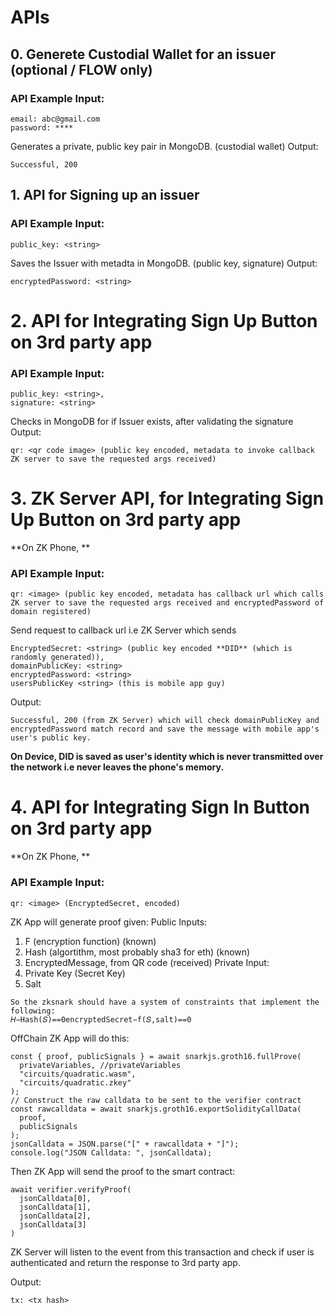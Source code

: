 # APIs

## 0. Generete Custodial Wallet for an issuer (optional / FLOW only)
### API Example Input:
```
email: abc@gmail.com
password: ****
```
Generates a private, public key pair in MongoDB. (custodial wallet)
Output:
```
Successful, 200
```

## 1. API for Signing up an issuer
###  API Example Input:
```
public_key: <string>
```
Saves the Issuer with metadta in MongoDB. (public key, signature)
Output:
```
encryptedPassword: <string>
```

# 2. API for Integrating Sign Up Button on 3rd party app
### API Example Input:
```
public_key: <string>,
signature: <string>
```
Checks in MongoDB for if Issuer exists, after validating the signature
Output:
```
qr: <qr code image> (public key encoded, metadata to invoke callback ZK server to save the requested args received) 
```

# 3. ZK Server API, for Integrating Sign Up Button on 3rd party app

**On ZK Phone, **
### API Example Input:
```
qr: <image> (public key encoded, metadata has callback url which calls ZK server to save the requested args received and encryptedPassword of domain registered) 
```
 Send request to callback url i.e ZK Server which sends
```
EncryptedSecret: <string> (public key encoded **DID** (which is randomly generated)),
domainPublicKey: <string>
encryptedPassword: <string>
usersPublicKey <string> (this is mobile app guy)
```
Output:
```
Successful, 200 (from ZK Server) which will check domainPublicKey and encryptedPassword match record and save the message with mobile app's user's public key. 
```
**On Device, DID is saved as user's identity which is never transmitted over the network i.e never leaves the phone's memory.**


# 4. API for Integrating Sign In Button on 3rd party app

**On ZK Phone, **
### API Example Input:
```
qr: <image> (EncryptedSecret, encoded) 
```

ZK App will generate proof given:
Public Inputs:
  1. F (encryption function) (known)
  2. Hash (algortithm, most probably sha3 for eth) (known)
  3. EncryptedMessage, from QR code (received)
Private Input:
  1. Private Key (Secret Key)
  2. Salt
```
So the zksnark should have a system of constraints that implement the following:
𝐻−Hash(𝑆)==0encryptedSecret−f(𝑆,salt)==0
```
OffChain ZK App will do this:
```
const { proof, publicSignals } = await snarkjs.groth16.fullProve(
  privateVariables, //privateVariables
  "circuits/quadratic.wasm",
  "circuits/quadratic.zkey"
);
// Construct the raw calldata to be sent to the verifier contract
const rawcalldata = await snarkjs.groth16.exportSolidityCallData(
  proof,
  publicSignals
);
jsonCalldata = JSON.parse("[" + rawcalldata + "]");
console.log("JSON Calldata: ", jsonCalldata);
```

Then ZK App will send the proof to the smart contract:
```
await verifier.verifyProof(
  jsonCalldata[0],
  jsonCalldata[1],
  jsonCalldata[2],
  jsonCalldata[3]
)
```
ZK Server will listen to the event from this transaction and check if user is authenticated and return the response to 3rd party app. 

Output:
```
tx: <tx hash>
```
